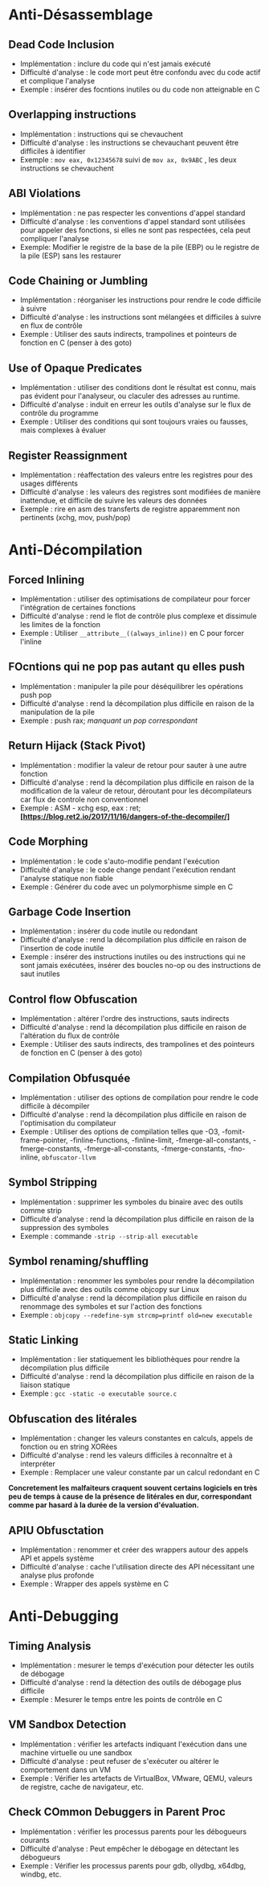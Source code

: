# Anti-Désassemblage

## Dead Code Inclusion 
- Implémentation : inclure du code qui n'est jamais exécuté
- Difficulté d'analyse : le code mort peut être confondu avec du code actif et complique l'analyse
- Exemple : insérer des focntions inutiles ou du code non atteignable en C

## Overlapping instructions
- Implémentation : instructions qui se chevauchent
- Difficulté d'analyse : les instructions se chevauchant peuvent être difficiles à identifier
- Exemple : `mov eax, 0x12345678` suivi de `mov ax, 0x9ABC` , les deux instructions se chevauchent

## ABI Violations 
- Implémentation : ne pas respecter les conventions d'appel standard
- Difficulté d'analyse : les conventions d'appel standard sont utilisées pour appeler des fonctions, si elles ne sont pas respectées, cela peut compliquer l'analyse
- Exemple: Modifier le registre de la base de la pile (EBP) ou le registre de la pile (ESP) sans les restaurer

## Code Chaining or Jumbling
- Implémentation : réorganiser les instructions pour rendre le code difficile à suivre
- Difficulté d'analyse : les instructions sont mélangées et difficiles à suivre en flux de contrôle
- Exemple : Utiliser des sauts indirects, trampolines et pointeurs de fonction en C (penser à des goto)

## Use of Opaque Predicates
- Implémentation : utiliser des conditions dont le résultat est connu, mais pas évident pour l'analyseur, ou claculer des adresses au runtime.
- Difficulté d'analyse : induit en erreur les outils d'analyse sur le flux de contrôle du programme
- Exemple : Utiliser des conditions qui sont toujours vraies ou fausses, mais complexes à évaluer
  
## Register Reassignment
- Implémentation : réaffectation des valeurs entre les registres pour des usages différents
- Difficulté d'analyse : les valeurs des registres sont modifiées de manière inattendue, et difficile de suivre les valeurs des données
- Exemple : rire en asm des transferts de registre apparemment non pertinents (xchg, mov, push/pop)


# Anti-Décompilation
## Forced Inlining
- Implémentation : utiliser des optimisations de compilateur pour forcer l'intégration de certaines fonctions
- Difficulté d'analyse : rend le flot de contrôle plus complexe et dissimule les limites de la fonction
- Exemple : Utiliser ```__attribute__((always_inline))``` en C pour forcer l'inline
  
## FOcntions qui ne pop pas autant qu elles push
- Implémentation : manipuler la pile pour déséquilibrer les opérations push pop
- Difficulté d'analyse : rend la décompilation plus difficile en raison de la manipulation de la pile
- Exemple : push rax;   *manquant un pop correspondant*

## Return Hijack (Stack Pivot)
- Implémentation : modifier la valeur de retour pour sauter à une autre fonction
- Difficulté d'analyse : rend la décompilation plus difficile en raison de la modification de la valeur de retour, déroutant pour les décompilateurs car flux de controle non conventionnel
- Exemple : ASM - xchg esp, eax : ret;
**[https://blog.ret2.io/2017/11/16/dangers-of-the-decompiler/]**

## Code Morphing
- Implémentation : le code s'auto-modifie pendant l'exécution
- Difficulté d'analyse : le code change pendant l'exécution rendant l'analyse statique non fiable
- Exemple : Générer du code avec un polymorphisme simple en C


## Garbage Code Insertion
- Implémentation : insérer du code inutile ou redondant
- Difficulté d'analyse : rend la décompilation plus difficile en raison de l'insertion de code inutile
- Exemple : insérer des instructions inutiles ou des instructions qui ne sont jamais exécutées, insérer des boucles no-op ou des instructions de saut inutiles

## Control flow Obfuscation
- Implémentation : altérer l'ordre des instructions, sauts indirects
- Difficulté d'analyse : rend la décompilation plus difficile en raison de l'altération du flux de contrôle
- Exemple : Utiliser des sauts indirects, des trampolines et des pointeurs de fonction en C (penser à des goto)
  
## Compilation Obfusquée
- Implémentation : utiliser des options de compilation pour rendre le code difficile à décompiler
- Difficulté d'analyse : rend la décompilation plus difficile en raison de l'optimisation du compilateur
- Exemple : Utiliser des options de compilation telles que -O3, -fomit-frame-pointer, -finline-functions, -finline-limit, -fmerge-all-constants, -fmerge-constants, -fmerge-all-constants, -fmerge-constants, -fno-inline, ```obfuscator-llvm```

## Symbol Stripping
- Implémentation : supprimer les symboles du binaire avec des outils comme strip
- Difficulté d'analyse : rend la décompilation plus difficile en raison de la suppression des symboles
- Exemple : commande ```-strip --strip-all executable ```
  
## Symbol renaming/shuffling
- Implémentation : renommer les symboles pour rendre la décompilation plus difficile avec des outils comme objcopy sur Linux
- Difficulté d'analyse : rend la décompilation plus difficile en raison du renommage des symboles et sur l'action des fonctions
- Exemple : ```objcopy --redefine-sym strcmp=printf old=new executable```
  
## Static Linking
- Implémentation : lier statiquement les bibliothèques pour rendre la décompilation plus difficile
- Difficulté d'analyse : rend la décompilation plus difficile en raison de la liaison statique
- Exemple : ```gcc -static -o executable source.c```

## Obfuscation des litérales
- Implémentation : changer les valeurs constantes en calculs, appels de fonction ou en string XORées
- Difficulté d'analyse : rend les valeurs difficiles à reconnaître et à interpréter
- Exemple : Remplacer une valeur constante par un calcul redondant en C
  
**Concretement les malfaiteurs craquent souvent certains logiciels en très peu de temps à cause de la présence de litérales en dur, correspondant comme par hasard à la durée de la version d'évaluation.**

## APIU Obfusctation
- Implémentation : renommer et créer des wrappers autour des appels API et appels système
- Difficulté d'analyse : cache l'utilisation directe des API nécessitant une analyse plus profonde
- Exemple : Wrapper des appels système en C
  
# Anti-Debugging

## Timing Analysis
- Implémentation : mesurer le temps d'exécution pour détecter les outils de débogage
- Difficulté d'analyse : rend la détection des outils de débogage plus difficile
- Exemple : Mesurer le temps entre les points de contrôle en C

## VM Sandbox Detection
- Implémentation : vérifier les artefacts indiquant l'exécution dans une machine virtuelle ou une sandbox
- Difficulté d'analyse : peut refuser de s'exécuter ou altérer le comportement dans un VM
- Exemple : Vérifier les artefacts de VirtualBox, VMware, QEMU, valeurs de registre, cache de navigateur, etc.

## Check COmmon Debuggers in Parent Proc
- Implémentation : vérifier les processus parents pour les débogueurs courants
- Difficulté d'analyse : Peut empêcher le débogage en détectant les débogueurs
- Exemple : Vérifier les processus parents pour gdb, ollydbg, x64dbg, windbg, etc.